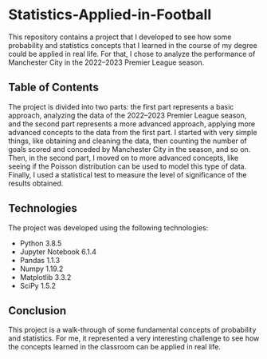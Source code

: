 # Statistics-Applied-in-Football


This repository contains a project that I developed to see how some probability and statistics concepts that I learned in the course of my degree could be applied in real life. For that, I chose to analyze the performance of Manchester City in the 2022–2023 Premier League season.


## Table of Contents


The project is divided into two parts: the first part represents a basic approach, analyzing the data of the 2022–2023 Premier League season, and the second part represents a more advanced approach, applying more advanced concepts to the data from the first part. I started with very simple things, like obtaining and cleaning the data, then counting the number of goals scored and conceded by Manchester City in the season, and so on. Then, in the second part, I moved on to more advanced concepts, like seeing if the Poisson distribution can be used to model this type of data. Finally, I used a statistical test to measure the level of significance of the results obtained.


## Technologies


The project was developed using the following technologies:


- Python 3.8.5
- Jupyter Notebook 6.1.4
- Pandas 1.1.3
- Numpy 1.19.2
- Matplotlib 3.3.2
- SciPy 1.5.2


## Conclusion


This project is a walk-through of some fundamental concepts of probability and statistics. For me, it represented a very interesting challenge to see how the concepts learned in the classroom can be applied in real life.
